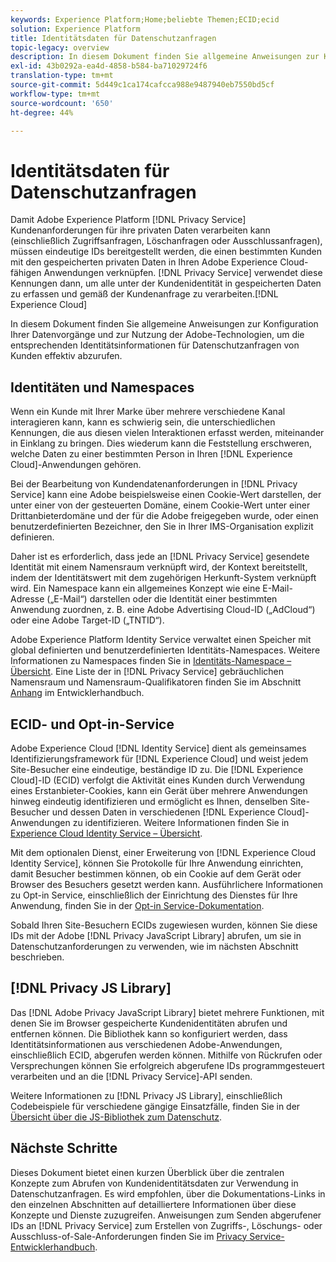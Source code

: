 ```yaml
---
keywords: Experience Platform;Home;beliebte Themen;ECID;ecid
solution: Experience Platform
title: Identitätsdaten für Datenschutzanfragen
topic-legacy: overview
description: In diesem Dokument finden Sie allgemeine Anweisungen zur Konfiguration Ihrer Datenvorgänge und zur Nutzung der Adobe-Technologien, um die entsprechenden Identitätsinformationen für Datenschutzanfragen von Kunden effektiv abzurufen.
exl-id: 43b0292a-ea4d-4858-b584-ba71029724f6
translation-type: tm+mt
source-git-commit: 5d449c1ca174cafcca988e9487940eb7550bd5cf
workflow-type: tm+mt
source-wordcount: '650'
ht-degree: 44%

---
```


# Identitätsdaten für Datenschutzanfragen

Damit Adobe Experience Platform [!DNL Privacy Service] Kundenanforderungen für ihre privaten Daten verarbeiten kann (einschließlich Zugriffsanfragen, Löschanfragen oder Ausschlussanfragen), müssen eindeutige IDs bereitgestellt werden, die einen bestimmten Kunden mit den gespeicherten privaten Daten in Ihren Adobe Experience Cloud-fähigen Anwendungen verknüpfen. [!DNL Privacy Service] verwendet diese Kennungen dann, um alle unter der Kundenidentität in gespeicherten Daten zu erfassen und gemäß der Kundenanfrage zu verarbeiten.[!DNL Experience Cloud]

In diesem Dokument finden Sie allgemeine Anweisungen zur Konfiguration Ihrer Datenvorgänge und zur Nutzung der Adobe-Technologien, um die entsprechenden Identitätsinformationen für Datenschutzanfragen von Kunden effektiv abzurufen.

## Identitäten und Namespaces

Wenn ein Kunde mit Ihrer Marke über mehrere verschiedene Kanal interagieren kann, kann es schwierig sein, die unterschiedlichen Kennungen, die aus diesen vielen Interaktionen erfasst werden, miteinander in Einklang zu bringen. Dies wiederum kann die Feststellung erschweren, welche Daten zu einer bestimmten Person in Ihren [!DNL Experience Cloud]-Anwendungen gehören.

Bei der Bearbeitung von Kundendatenanforderungen in [!DNL Privacy Service] kann eine Adobe beispielsweise einen Cookie-Wert darstellen, der unter einer von der  gesteuerten Domäne, einem Cookie-Wert unter einer Drittanbieterdomäne und der für die Adobe freigegeben wurde, oder einen benutzerdefinierten Bezeichner, den Sie in Ihrer IMS-Organisation explizit definieren.

Daher ist es erforderlich, dass jede an [!DNL Privacy Service] gesendete Identität mit einem Namensraum verknüpft wird, der Kontext bereitstellt, indem der Identitätswert mit dem zugehörigen Herkunft-System verknüpft wird. Ein Namespace kann ein allgemeines Konzept wie eine E-Mail-Adresse („E-Mail“) darstellen oder die Identität einer bestimmten Anwendung zuordnen, z. B. eine Adobe Advertising Cloud-ID („AdCloud“) oder eine Adobe Target-ID („TNTID“).

Adobe Experience Platform Identity Service verwaltet einen Speicher mit global definierten und benutzerdefinierten Identitäts-Namespaces. Weitere Informationen zu Namespaces finden Sie in [Identitäts-Namespace – Übersicht](../identity-service/namespaces.md). Eine Liste der in [!DNL Privacy Service] gebräuchlichen Namensraum und Namensraum-Qualifikatoren finden Sie im Abschnitt [Anhang](api/appendix.md) im Entwicklerhandbuch.

## ECID- und Opt-in-Service

Adobe Experience Cloud [!DNL Identity Service] dient als gemeinsames Identifizierungsframework für [!DNL Experience Cloud] und weist jedem Site-Besucher eine eindeutige, beständige ID zu. Die [!DNL Experience Cloud]-ID (ECID) verfolgt die Aktivität eines Kunden durch Verwendung eines Erstanbieter-Cookies, kann ein Gerät über mehrere Anwendungen hinweg eindeutig identifizieren und ermöglicht es Ihnen, denselben Site-Besucher und dessen Daten in verschiedenen [!DNL Experience Cloud]-Anwendungen zu identifizieren. Weitere Informationen finden Sie in [Experience Cloud Identity Service – Übersicht](https://docs.adobe.com/content/help/de-DE/id-service/using/intro/overview.html).

Mit dem optionalen Dienst, einer Erweiterung von [!DNL Experience Cloud Identity Service], können Sie Protokolle für Ihre Anwendung einrichten, damit Besucher bestimmen können, ob ein Cookie auf dem Gerät oder Browser des Besuchers gesetzt werden kann. Ausführlichere Informationen zu Opt-in Service, einschließlich der Einrichtung des Dienstes für Ihre Anwendung, finden Sie in der [Opt-in Service-Dokumentation](https://docs.adobe.com/content/help/de-DE/id-service/using/implementation/opt-in-service/optin-overview.html).

Sobald Ihren Site-Besuchern ECIDs zugewiesen wurden, können Sie diese IDs mit der Adobe [!DNL Privacy JavaScript Library] abrufen, um sie in Datenschutzanforderungen zu verwenden, wie im nächsten Abschnitt beschrieben.

## [!DNL Privacy JS Library]

Das [!DNL Adobe Privacy JavaScript Library] bietet mehrere Funktionen, mit denen Sie im Browser gespeicherte Kundenidentitäten abrufen und entfernen können. Die Bibliothek kann so konfiguriert werden, dass Identitätsinformationen aus verschiedenen Adobe-Anwendungen, einschließlich ECID, abgerufen werden können. Mithilfe von Rückrufen oder Versprechungen können Sie erfolgreich abgerufene IDs programmgesteuert verarbeiten und an die [!DNL Privacy Service]-API senden.

Weitere Informationen zu [!DNL Privacy JS Library], einschließlich Codebeispiele für verschiedene gängige Einsatzfälle, finden Sie in der [Übersicht über die JS-Bibliothek zum Datenschutz](js-library.md).

## Nächste Schritte

Dieses Dokument bietet einen kurzen Überblick über die zentralen Konzepte zum Abrufen von Kundenidentitätsdaten zur Verwendung in Datenschutzanfragen. Es wird empfohlen, über die Dokumentations-Links in den einzelnen Abschnitten auf detailliertere Informationen über diese Konzepte und Dienste zuzugreifen. Anweisungen zum Senden abgerufener IDs an [!DNL Privacy Service] zum Erstellen von Zugriffs-, Löschungs- oder Ausschluss-of-Sale-Anforderungen finden Sie im [Privacy Service-Entwicklerhandbuch](api/getting-started.md).
